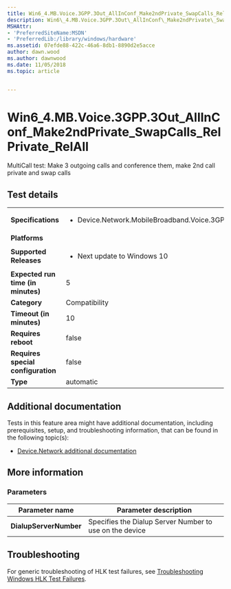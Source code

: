 ```yaml
---
title: Win6_4.MB.Voice.3GPP.3Out_AllInConf_Make2ndPrivate_SwapCalls_RelPrivate_RelAll
description: Win6\_4.MB.Voice.3GPP.3Out\_AllInConf\_Make2ndPrivate\_SwapCalls\_RelPrivate\_RelAll
MSHAttr:
- 'PreferredSiteName:MSDN'
- 'PreferredLib:/library/windows/hardware'
ms.assetid: 07efde88-422c-46a6-8db1-8890d2e5acce
author: dawn.wood
ms.author: dawnwood
ms.date: 11/05/2018
ms.topic: article


---
```


# Win6_4.MB.Voice.3GPP.3Out_AllInConf_Make2ndPrivate_SwapCalls_RelPrivate_RelAll


MultiCall test: Make 3 outgoing calls and conference them, make 2nd call private and swap calls

## Test details

|||
|---|---|
| **Specifications**  | <ul><li>Device.Network.MobileBroadband.Voice.3GPP.Discretional</li></ul> |  
| **Platforms**   | <ul></ul> |
| **Supported Releases** | <ul><li>Next update to Windows 10</li></ul> |
|**Expected run time (in minutes)**| 5 |
|**Category**| Compatibility |
|**Timeout (in minutes)**| 10 |
|**Requires reboot**| false |
|**Requires special configuration**| false |
|**Type**| automatic |



## <span id="Additional_documentation"></span><span id="additional_documentation"></span><span id="ADDITIONAL_DOCUMENTATION"></span>Additional documentation


Tests in this feature area might have additional documentation, including prerequisites, setup, and troubleshooting information, that can be found in the following topic(s):

-   [Device.Network additional documentation](device-network-additional-documentation.md)

## <span id="More_information"></span><span id="more_information"></span><span id="MORE_INFORMATION"></span>More information


### <span id="Parameters"></span><span id="parameters"></span><span id="PARAMETERS"></span>Parameters

| Parameter name         | Parameter description                                   |
|------------------------|---------------------------------------------------------|
| **DialupServerNumber** | Specifies the Dialup Server Number to use on the device |



## <span id="Troubleshooting"></span><span id="troubleshooting"></span><span id="TROUBLESHOOTING"></span>Troubleshooting


For generic troubleshooting of HLK test failures, see [Troubleshooting Windows HLK Test Failures](../user/troubleshooting-windows-hlk-test-failures.md).










